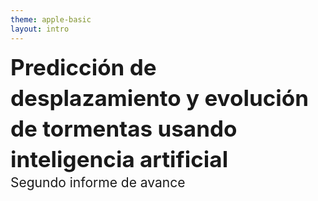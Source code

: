 ```yaml
---
theme: apple-basic
layout: intro
---
```

<div style="font-size: 2.5em; font-weight: bolder; line-height: 1.4em">
Predicción de desplazamiento y evolución de tormentas usando inteligencia artificial
</div>

<div class="mt-16" style="font-size: 1.5em;">
  Segundo informe de avance
</div>

<BarBottom />
